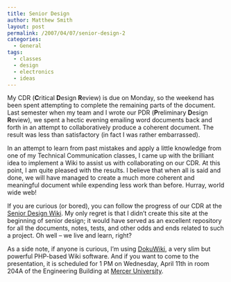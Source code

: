 ```yaml
---
title: Senior Design
author: Matthew Smith
layout: post
permalink: /2007/04/07/senior-design-2
categories:
  - General
tags:
  - classes
  - design
  - electronics
  - ideas
---
```

My CDR (**C**ritical **D**esign **R**eview) is due on Monday, so the weekend has been spent attempting to complete the remaining parts of the document. Last semester when my team and I wrote our PDR (**P**reliminary **D**esign **R**eview), we spent a hectic evening emailing word documents back and forth in an attempt to collaboratively produce a coherent document. The result was less than satisfactory (in fact I was rather embarrassed).

In an attempt to learn from past mistakes and apply a little knowledge from one of my Technical Communication classes, I came up with the brilliant idea to implement a Wiki to assist us with collaborating on our CDR. At this point, I am quite pleased with the results. I believe that when all is said and done, we will have managed to create a much more coherent and meaningful document while expending less work than before. Hurray, world wide web!

If you are curious (or bored), you can follow the progress of our CDR at the [Senior Design Wiki][1]. My only regret is that I didn&#8217;t create this site at the beginning of senior design; it would have served as an excellent repository for all the documents, notes, tests, and other odds and ends related to such a project. Oh well &#8211; we live and learn, right?

As a side note, if anyone is curious, I&#8217;m using [DokuWiki][2], a very slim but powerful PHP-based Wiki software. And if you want to come to the presentation, it is scheduled for 1 PM on Wednesday, April 11th in room 204A of the Engineering Building at [Mercer University][3].

 [1]: http://digivation.net/senior_design/
 [2]: http://wiki.splitbrain.org/wiki:dokuwiki
 [3]: http://maps.google.com/maps/ms?q=mercer+university&ie=UTF8&oe=UTF-8&client=firefox-a&num=10&om=1&hl=en&z=18&ll=32.827249,-83.649017&spn=0.003187,0.005021&t=h&msid=113001744340219610496.00000111cefe8ac56dd2b&msa=0